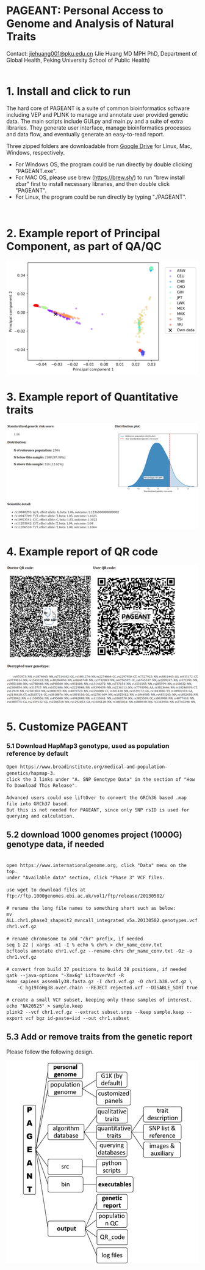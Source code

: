 
# PAGEANT: Personal Access to Genome and Analysis of Natural Traits

Contact: jiehuang001@pku.edu.cn (Jie Huang MD MPH PhD, Department of Global Health, Peking University School of Public Health)
<br />
<br />

# 1. Install and click to run

The hard core of PAGEANT is a suite of common bioinformatics software including VEP and PLINK to manage and annotate user provided genetic data. 
The main scripts include GUI.py and main.py and a suite of extra libraries. They generate user interface, manage bioinformatics processes and data flow, and eventually generate an easy-to-read report. 
<br />

Three zipped folders are downloadable from [Google Drive](https://drive.google.com/drive/folders/1utGpJNofmjqoV6TG8F9FqMv9iD-CKhwi?usp=sharing) for Linux, Mac, Windows, respectively. 
* For Windows OS, the program could be run directly by double clicking "PAGEANT.exe".
* For MAC OS, please use brew (https://brew.sh/) to run "brew install zbar" first to install necessary libraries, and then double click "PAGEANT".
* For Linux, the program could be run directly by typing "./PAGEANT".
<br />

# 2. Example report of Principal Component, as part of QA/QC

![example report for QC](./pictures/Fig_QC.png)
<br />

# 3. Example report of Quantitative traits

![example report for Quantitative traits](./pictures/Fig_Qt.png)
<br />

# 4. Example report of QR code

![example report for QR code](./pictures/Fig_QR.png)
<br />

# 5. Customize PAGEANT

### 5.1 Download HapMap3 genotype, used as population reference by default

```
Open https://www.broadinstitute.org/medical-and-population-genetics/hapmap-3， 
click the 3 links under "A. SNP Genotype Data" in the section of "How To Download This Release".

Advanced users could use liftOver to convert the GRCh36 based .map file into GRCh37 based.
But this is not needed for PAGEANT, since only SNP rsID is used for querying and calculation.

```

## 5.2 download 1000 genomes project (1000G) genotype data, if needed

```

open https://www.internationalgenome.org, click "Data" menu on the top.
under "Available data" section, click "Phase 3" VCF files.

use wget to download files at ftp://ftp.1000genomes.ebi.ac.uk/vol1/ftp/release/20130502/

# rename the long file names to something short such as below:
mv ALL.chr1.phase3_shapeit2_mvncall_integrated_v5a.20130502.genotypes.vcf.gz chr1.vcf.gz

# rename chromosome to add "chr" prefix, if needed
seq 1 22 | xargs -n1 -I % echo % chr% > chr_name_conv.txt
bcftools annotate chr1.vcf.gz --rename-chrs chr_name_conv.txt -Oz -o chr1.vcf.gz

# convert from build 37 positions to build 38 positions, if needed
gatk --java-options "-Xmx6g" LiftoverVcf -R Homo_sapiens_assembly38.fasta.gz -I chr1.vcf.gz -O chr1.b38.vcf.gz \
	-C hg19ToHg38.over.chain --REJECT rejected.vcf --DISABLE_SORT true

# create a small VCF subset, keeping only those samples of interest.
echo "NA20525" > sample.keep
plink2 --vcf chr1.vcf.gz --extract subset.snps --keep sample.keep --export vcf bgz id-paste=iid --out chr1.subset

```

## 5.3 Add or remove traits from the genetic report

Please follow the following design.

![Folder Structure](./pictures/Fig_folder.png)
